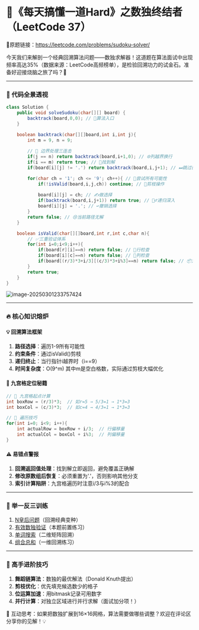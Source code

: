 # 📌《每天搞懂一道Hard》之数独终结者（LeetCode 37）
🔗原题链接：https://leetcode.com/problems/sudoku-solver/

今天我们来解剖一个经典回溯算法问题——数独求解器！这道题在算法面试中出现频率高达35%（数据来源：LeetCode高频榜单），是检验回溯功力的试金石。准备好迎接烧脑之旅了吗？🚀

---

### 🧩 代码全景透视
```java
class Solution {
    public void solveSudoku(char[][] board) {
        backtrack(board,0,0); // 🚪算法入口
    }

    boolean backtrack(char[][]board,int i,int j){
        int m = 9, n = 9;
        
        // 🛑 边界处理三连击
        if(j == n) return backtrack(board,i+1,0); // 🌐列越界换行
        if(i == m) return true; // 🎉找到解
        if(board[i][j] != '.') return backtrack(board,i,j+1); // ⏭跳过已填数字

        for(char ch = '1'; ch <= '9'; ch++){ // 🔄尝试所有可能性
            if(!isValid(board,i,j,ch)) continue; // 🚫剪枝操作
            
            board[i][j] = ch; // ✍️做选择
            if(backtrack(board,i,j+1)) return true; // 🏃♂️递归深入
            board[i][j] = '.'; // ↩️撤销选择
        }
        return false; // 😢当前路径无解
    }

    boolean isValid(char[][]board,int r,int c,char n){
        // ✅三重验证体系
        for(int i=0;i<9;i++){
            if(board[r][i]==n) return false; // 🚦行检查
            if(board[i][c]==n) return false; // 🚦列检查
            if(board[(r/3)*3+i/3][(c/3)*3+i%3]==n) return false; // 📦九宫格检查
        }
        return true;
    }
}
```

![image-20250301233757424](https://imgtu.oss-cn-beijing.aliyuncs.com/blog_img/image-20250301233757424.png)


---

### 🔥 核心知识熔炉

#### 💡 回溯算法框架
1. **路径选择**：遍历1-9所有可能性
2. **约束条件**：通过isValid()剪枝
3. **递归终止**：当行指针i越界时（i==9）
4. **时间复杂度**：O(9^m) 其中m是空白格数，实际通过剪枝大幅优化

#### 🧠 九宫格定位秘籍
```java
// 🧊 九宫格起点计算
int boxRow = (r/3)*3;  // 如r=5 → 5/3=1 → 1*3=3
int boxCol = (c/3)*3;  // 如c=4 → 4/3=1 → 1*3=3

// 🧭 遍历技巧
for(int i=0; i<9; i++){
    int actualRow = boxRow + i/3;  // 行偏移量
    int actualCol = boxCol + i%3;  // 列偏移量
}
```

#### ⚠️ 易错点警报
1. **回溯返回值处理**：找到解立即返回，避免覆盖正确解
2. **修改原数组后恢复**：必须重置为'.'，否则影响其他分支
3. **索引计算陷阱**：九宫格遍历时注意i/3与i%3的配合

---

### 🎯 举一反三训练
1. [N皇后问题](https://leetcode.com/problems/n-queens/)（回溯经典变种）
2. [有效数独验证](https://leetcode.com/problems/valid-sudoku/)（本题前置练习）
3. [单词搜索](https://leetcode.com/problems/word-search/)（二维矩阵回溯）
4. [组合总和](https://leetcode.com/problems/combination-sum/)（一维回溯练习）

---

### 🌟 高手进阶技巧
1. **舞蹈链算法**：数独的最优解法（Donald Knuth提出）
2. **剪枝优化**：优先填充候选数少的格子
3. **位运算加速**：用bitmask记录可用数字
4. **并行计算**：对独立区域进行并行求解（面试加分项！）

💬 互动思考：如果把数独扩展到16×16网格，算法需要做哪些调整？欢迎在评论区分享你的见解！💡

